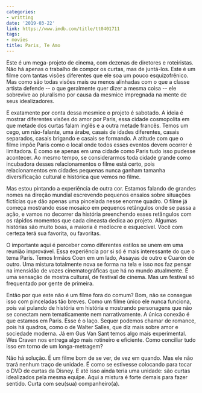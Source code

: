 ```yaml
---
categories:
- writting
date: '2019-03-22'
link: https://www.imdb.com/title/tt0401711
tags:
- movies
title: Paris, Te Amo
---
```


Este é um mega-projeto de cinema, com dezenas de diretores e roteiristas. Não há apenas o trabalho de compor os curtas, mas de juntá-los. Este é um filme com tantas visões diferentes que ele soa um pouco esquizofrênico. Mas como são todas visões mais ou menos alinhadas com o que a classe artista defende -- o que geralmente quer dizer a mesma coisa -- ele sobrevive ao pluralismo por causa da mesmice impregnada na mente de seus idealizadores.

E exatamente por conta dessa mesmice o projeto é sabotado. A ideia é mostrar diferentes visões do amor por Paris, essa cidade cosmopolita em que metade dos curtas falam inglês e a outra metade francês. Temos um cego, um não-falante, uma árabe, casais de idades diferentes, casais separados, casais brigando e casais se formando. A atitude com que o filme impõe Paris como o local onde todos esses eventos devem ocorrer é limitadora. É como se apenas em uma cidade como Paris tudo isso pudesse acontecer. Ao mesmo tempo, se considerarmos toda cidade grande como incubadora desses relacionamentos o filme está certo, pois relacionamentos em cidades pequenas nunca ganham tamanha diversificação cultural e histórica que vemos no filme.

Mas estou pintando a experiência de outra cor. Estamos falando de grandes nomes na direção mundial escrevendo pequenos ensaios sobre situações fictícias que dão apenas uma pincelada nesse enorme quadro. O filme já começa mostrando esse mosaico em pequenos retângulos onde se passa a ação, e vamos no decorrer da história preenchendo esses retângulos com os rápidos momentos que cada cineasta dedica ao projeto. Algumas histórias são muito boas, a maioria é medíocre e esquecível. Você com certeza terá sua favorita, ou favoritas.

O importante aqui é perceber como diferentes estilos se unem em uma reunião improvável. Essa experiência por si só é mais interessante do que o tema Paris. Temos Irmãos Coen em um lado, Assayas de outro e Cuarón de outro. Uma mistura totalmente nova se forma na tela e isso nos faz pensar na imensidão de vozes cinematográficas que há no mundo atualmente. É uma sensação de mostra cultural, de festival de cinema. Mas um festival só frequentado por gente de primeira.

Então por que este não é um filme fora do comum? Bom, não se consegue isso com pinceladas tão breves. Como um filme único ele nunca funciona, pois vai pulando de história em história e mostrando personagens que não se conectam nem tematicamente nem narrativamente. A única conexão é que estamos em Paris. Esse é o laço. Sequer podemos chamar de romance, pois há quadros, como o de Walter Salles, que diz mais sobre amor e sociedade moderna. Já em Gus Van Sant temos algo mais experimental. Wes Craven nos entrega algo mais rotineiro e eficiente. Como conciliar tudo isso em torno de um longa-metragem?

Não há solução. É um filme bom de se ver, de vez em quando. Mas ele não trará nenhum traço de unidade. É como se estivesse colocando para tocar o DVD de curtas da Disney. E até isso ainda teria uma unidade: são curtas idealizados pela mesma equipe. Aqui a mistura é forte demais para fazer sentido. Curta com seu(sua) companheiro(a).